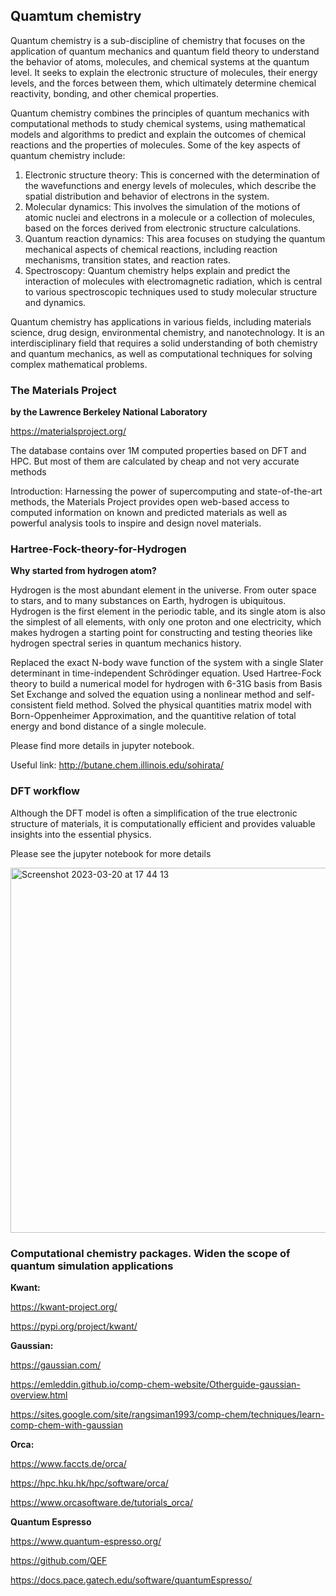 ## Quamtum chemistry

Quantum chemistry is a sub-discipline of chemistry that focuses on the application of quantum mechanics and quantum field theory to understand the behavior of atoms, molecules, and chemical systems at the quantum level. It seeks to explain the electronic structure of molecules, their energy levels, and the forces between them, which ultimately determine chemical reactivity, bonding, and other chemical properties.

Quantum chemistry combines the principles of quantum mechanics with computational methods to study chemical systems, using mathematical models and algorithms to predict and explain the outcomes of chemical reactions and the properties of molecules. Some of the key aspects of quantum chemistry include:

1. Electronic structure theory: This is concerned with the determination of the wavefunctions and energy levels of molecules, which describe the spatial distribution and behavior of electrons in the system.
2. Molecular dynamics: This involves the simulation of the motions of atomic nuclei and electrons in a molecule or a collection of molecules, based on the forces derived from electronic structure calculations.
3. Quantum reaction dynamics: This area focuses on studying the quantum mechanical aspects of chemical reactions, including reaction mechanisms, transition states, and reaction rates.
4. Spectroscopy: Quantum chemistry helps explain and predict the interaction of molecules with electromagnetic radiation, which is central to various spectroscopic techniques used to study molecular structure and dynamics.

Quantum chemistry has applications in various fields, including materials science, drug design, environmental chemistry, and nanotechnology. It is an interdisciplinary field that requires a solid understanding of both chemistry and quantum mechanics, as well as computational techniques for solving complex mathematical problems.



### The Materials Project

**by the Lawrence Berkeley National Laboratory**

https://materialsproject.org/

The database contains over 1M computed properties based on DFT and HPC. But most of them are calculated by cheap and not very accurate methods

Introduction: Harnessing the power of supercomputing and state-of-the-art methods, the Materials Project provides open web-based access to computed information on known and predicted materials as well as powerful analysis tools to inspire and design novel materials.



### Hartree-Fock-theory-for-Hydrogen

**Why started from hydrogen atom?**

Hydrogen is the most abundant element in the universe. From outer space to stars, and to many substances on Earth, hydrogen is ubiquitous. Hydrogen is the first element in the periodic table, and its single atom is also the simplest of all elements, with only one proton and one electricity, which makes hydrogen a starting point for constructing and testing theories like hydrogen spectral series in quantum mechanics history.

Replaced the exact N-body wave function of the system with a single Slater determinant in time-independent Schrödinger equation. Used Hartree-Fock theory to build a numerical model for hydrogen with 6-31G basis from Basis Set Exchange and solved the equation using a nonlinear method and self-consistent field method. Solved the physical quantities matrix model with Born-Oppenheimer Approximation, and the quantitive relation of total energy and bond distance of a single molecule.

Please find more details in jupyter notebook.

Useful link: http://butane.chem.illinois.edu/sohirata/

### DFT workflow

Although the DFT model is often a simplification of the true electronic structure of materials, it is computationally efficient and provides valuable insights into the essential physics.

Please see the jupyter notebook for more details

<img width="584" alt="Screenshot 2023-03-20 at 17 44 13" src="https://user-images.githubusercontent.com/98719524/229385630-4ee01b62-f897-44dc-baf1-bb96d9830ada.png">

### Computational chemistry packages. Widen the scope of quantum simulation applications 

**Kwant:**

https://kwant-project.org/

https://pypi.org/project/kwant/

**Gaussian:** 

https://gaussian.com/

https://emleddin.github.io/comp-chem-website/Otherguide-gaussian-overview.html

https://sites.google.com/site/rangsiman1993/comp-chem/techniques/learn-comp-chem-with-gaussian

**Orca:** 

https://www.faccts.de/orca/

https://hpc.hku.hk/hpc/software/orca/

https://www.orcasoftware.de/tutorials_orca/

**Quantum Espresso**

https://www.quantum-espresso.org/

https://github.com/QEF

https://docs.pace.gatech.edu/software/quantumEspresso/

